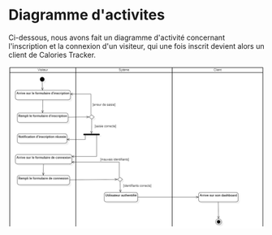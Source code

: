 # Diagramme d'activites

Ci-dessous, nous avons fait un diagramme d'activité concernant l'inscription et la connexion d'un visiteur, qui une fois inscrit devient alors un client de Calories Tracker.

![Diagramme d'actvités  ](../../assets/images/activity-diagram.png)